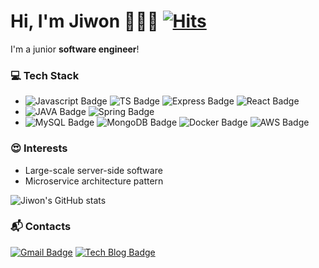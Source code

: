 # Hi, I'm Jiwon 👩🏻‍💻 [![Hits](https://hits.seeyoufarm.com/api/count/incr/badge.svg?url=https%3A%2F%2Fgithub.com%2Fhello-jiwon%2Fhit-counter&count_bg=%2379C83D&title_bg=%23555555&icon=&icon_color=%23E7E7E7&title=hits&edge_flat=false)](https://hits.seeyoufarm.com)

I'm a junior **software engineer**!

### 💻 Tech Stack
- ![Javascript Badge](https://img.shields.io/badge/JavaScript-F7DF1E?style=flat-square&logo=javascript&logoColor=black) ![TS Badge](https://img.shields.io/badge/TypeScript-007ACC?style=flat-square&logo=typescript&logoColor=white) ![Express Badge](https://img.shields.io/badge/Express.js-404D59?style=flat-square&logo=express&logoColor=white) ![React Badge](https://img.shields.io/badge/React-20232A?style=flat-square&logo=react&logoColor=61DAFB)
- ![JAVA Badge](https://img.shields.io/badge/Java-ED8B00?style=flat-square&logo=java&logoColor=white) ![Spring Badge](https://img.shields.io/badge/Spring-6DB33F?style=flat-square&logo=spring&logoColor=white)
- ![MySQL Badge](https://img.shields.io/badge/MySQL-00000F?style=flat-square&logo=mysql&logoColor=white) ![MongoDB Badge](https://img.shields.io/badge/MongoDB-4EA94B?style=flat-square&logo=mongodb&logoColor=white) ![Docker Badge](https://img.shields.io/badge/Docker-2CA5E0?style=flat-square&logo=docker&logoColor=white) ![AWS Badge](https://img.shields.io/badge/Amazon_AWS-232F3E?style=flat-square&logo=amazon-aws&logoColor=white) 

### 😍 Interests
- Large-scale server-side software
- Microservice architecture pattern


![Jiwon's GitHub stats](https://github-readme-stats.vercel.app/api?username=hello-jiwon&show_icons=true&theme=radical)

### 📬 Contacts

[![Gmail Badge](https://img.shields.io/badge/Gmail-D14836?style=flat-square&logo=gmail&logoColor=white)](mailto:jiwon.developer@gmail.com) [![Tech Blog Badge](http://img.shields.io/badge/-Tech%20blog-black?style=flat-square&logo=github&link=https://now-iz-tech.tistory.com/)]()
